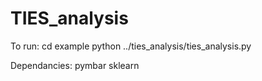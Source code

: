 # TIES_analysis

To run:
cd example
python ../ties_analysis/ties_analysis.py

Dependancies:
pymbar
sklearn
